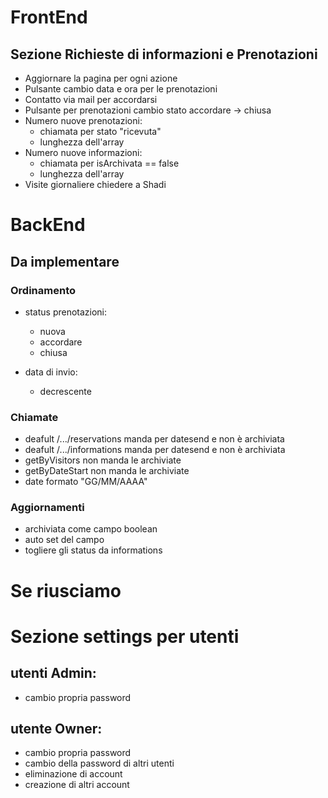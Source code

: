 # FrontEnd

## Sezione Richieste di informazioni e Prenotazioni

- Aggiornare la pagina per ogni azione
- Pulsante cambio data e ora per le prenotazioni
- Contatto via mail per accordarsi
- Pulsante per prenotazioni cambio stato accordare -> chiusa
- Numero nuove prenotazioni:
  - chiamata per stato "ricevuta"
  - lunghezza dell'array
- Numero nuove informazioni:
  - chiamata per isArchivata == false
  - lunghezza dell'array
- Visite giornaliere chiedere a Shadi

# BackEnd

## Da implementare

### Ordinamento

- status prenotazioni:

  - nuova
  - accordare
  - chiusa

- data di invio:

  - decrescente

### Chiamate

- deafult /.../reservations manda per datesend e non è archiviata
- deafult /.../informations manda per datesend e non è archiviata
- getByVisitors non manda le archiviate
- getByDateStart non manda le archiviate
- date formato "GG/MM/AAAA"

### Aggiornamenti

- archiviata come campo boolean
- auto set del campo
- togliere gli status da informations

# Se riusciamo

# Sezione settings per utenti

## utenti Admin:

- cambio propria password

## utente Owner:

- cambio propria password
- cambio della password di altri utenti
- eliminazione di account
- creazione di altri account
